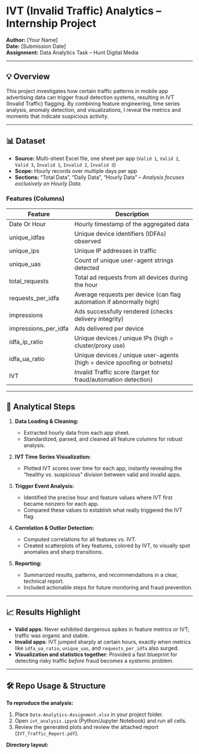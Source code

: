 # IVT (Invalid Traffic) Analytics – Internship Project

**Author:** [Your Name]  
**Date:** [Submission Date]  
**Assignment:** Data Analytics Task – Hunt Digital Media

---

## 💡 Overview

This project investigates how certain traffic patterns in mobile app advertising data can trigger fraud detection systems, resulting in IVT (Invalid Traffic) flagging. By combining feature engineering, time series analysis, anomaly detection, and visualizations, I reveal the metrics and moments that indicate suspicious activity.

---

## 📊 Dataset

- **Source:** Multi-sheet Excel file, one sheet per app (`Valid 1`, `Valid 2`, `Valid 3`, `Invalid 1`, `Invalid 2`, `Invalid 3`)
- **Scope:** Hourly records over multiple days per app
- **Sections:** “Total Data”, “Daily Data”, “Hourly Data” – *Analysis focuses exclusively on Hourly Data.*

### Features (Columns)

| Feature             | Description                                                                    |
|---------------------|--------------------------------------------------------------------------------|
| Date Or Hour        | Hourly timestamp of the aggregated data                                        |
| unique_idfas        | Unique device identifiers (IDFAs) observed                                     |
| unique_ips          | Unique IP addresses in traffic                                                 |
| unique_uas          | Count of unique user-agent strings detected                                    |
| total_requests      | Total ad requests from all devices during the hour                             |
| requests_per_idfa   | Average requests per device (can flag automation if abnormally high)           |
| impressions         | Ads successfully rendered (checks delivery integrity)                          |
| impressions_per_idfa| Ads delivered per device                                                       |
| idfa_ip_ratio       | Unique devices / unique IPs (high = cluster/proxy use)                         |
| idfa_ua_ratio       | Unique devices / unique user-agents (high = device spoofing or botnets)        |
| IVT                 | Invalid Traffic score (target for fraud/automation detection)                  |

---

## 🔬 Analytical Steps

1. **Data Loading & Cleaning:**  
   - Extracted hourly data from each app sheet.
   - Standardized, parsed, and cleaned all feature columns for robust analysis.

2. **IVT Time Series Visualization:**  
   - Plotted IVT scores over time for each app, instantly revealing the “healthy vs. suspicious” division between valid and invalid apps.

3. **Trigger Event Analysis:**  
   - Identified the precise hour and feature values where IVT first became nonzero for each app.
   - Compared these values to establish what really triggered the IVT flag.

4. **Correlation & Outlier Detection:**  
   - Computed correlations for all features vs. IVT.
   - Created scatterplots of key features, colored by IVT, to visually spot anomalies and sharp transitions.

5. **Reporting:**  
   - Summarized results, patterns, and recommendations in a clear, technical report.
   - Included actionable steps for future monitoring and fraud prevention.

---

## 📈 Results Highlight

- **Valid apps**: Never exhibited dangerous spikes in feature metrics or IVT; traffic was organic and stable.
- **Invalid apps**: IVT jumped sharply at certain hours, exactly when metrics like `idfa_ua_ratio`, `unique_uas`, and `requests_per_idfa` also surged.
- **Visualization and statistics together**: Provided a fast blueprint for detecting risky traffic *before* fraud becomes a systemic problem.

---

## 🛠 Repo Usage & Structure

**To reproduce the analysis:**
1. Place `Data-Analytics-Assignment.xlsx` in your project folder.
2. Open `ivt_analysis.ipynb` (Python/Jupyter Notebook) and run all cells.
3. Review the generated plots and review the attached report (`IVT_Traffic_Report.pdf`).

**Directory layout:**

